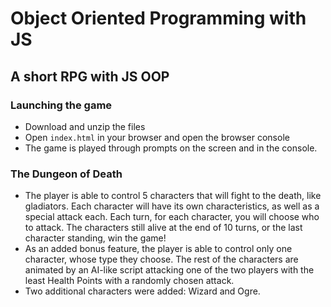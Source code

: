 # Object Oriented Programming with JS
## A short RPG with JS OOP

### Launching the game

* Download and unzip the files
* Open `index.html` in your browser and open the browser console
* The game is played through prompts on the screen and in the console.

### The Dungeon of Death

* The player is able to control 5 characters that will fight to the death, like gladiators. Each character will have its own characteristics, as well as a special attack each. Each turn, for each character, you will choose who to attack. The characters still alive at the end of 10 turns, or the last character standing, win the game!
* As an added bonus feature, the player is able to control only one character, whose type they choose. The rest of the characters are animated by an AI-like script attacking one of the two players with the least Health Points with a randomly chosen attack.
* Two additional characters were added: Wizard and Ogre.
